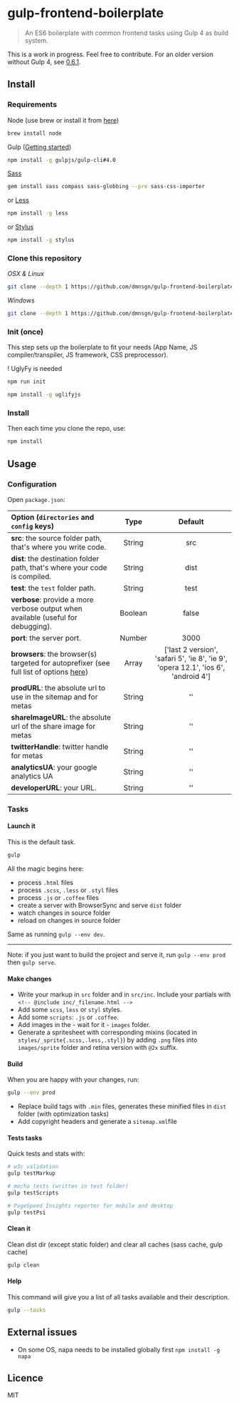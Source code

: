 gulp-frontend-boilerplate
=========================

> An ES6 boilerplate with common frontend tasks using Gulp 4 as build system.

This is a work in progress. Feel free to contribute. For an older version without Gulp 4, see [0.6.1](https://github.com/dmnsgn/gulp-frontend-boilerplate/releases/tag/0.6.1).


## Install
### Requirements

Node (use brew or install it from [here](http://nodejs.org/download/))

```bash
brew install node
```

Gulp ([Getting started](https://github.com/gulpjs/gulp/blob/master/docs/getting-started.md#getting-started))

```bash
npm install -g gulpjs/gulp-cli#4.0
```

[Sass](http://sass-lang.com/)

```bash
gem install sass compass sass-globbing --pre sass-css-importer
```

or [Less](http://lesscss.org/)

```bash
npm install -g less
```

or [Stylus](https://learnboost.github.io/stylus/)

```bash
npm install -g stylus
```

### Clone this repository

*OSX & Linux*

```bash
git clone --depth 1 https://github.com/dmnsgn/gulp-frontend-boilerplate.git && cd gulp-frontend-boilerplate && rm -rf .git
```

*Windows*

```bash
git clone --depth 1 https://github.com/dmnsgn/gulp-frontend-boilerplate.git && cd gulp-frontend-boilerplate && rd /s /q .git
```

### Init (once)

This step sets up the boilerplate to fit your needs (App Name, JS compiler/transpiler, JS framework, CSS preprocessor).

! UglyFy is needed

```bash
npm run init

npm install -g uglifyjs 
```

### Install

Then each time you clone the repo, use:

```bash
npm install
```

## Usage

### Configuration

Open `package.json`:

|Option (`directories` and `config` keys)|Type|Default
|:---------|:---------:|:----------:|
|**src**: the source folder path, that's where you write code.|String|src|
|**dist**: the destination folder path, that's where your code is compiled.|String|dist|
|**test**: the `test` folder path.|String|test|
|**verbose**: provide a more verbose output when available (useful for debugging).|Boolean|false|
|**port**: the server port.|Number|3000|
|**browsers**: the browser(s) targeted for autoprefixer (see full list of options [here](https://github.com/ai/autoprefixer#browsers))|Array|['last 2 version', 'safari 5', 'ie 8', 'ie 9', 'opera 12.1', 'ios 6', 'android 4']|
|**prodURL**: the absolute url to use in the sitemap and for metas|String|''|
|**shareImageURL**: the absolute url of the share image for metas|String|''|
|**twitterHandle**: twitter handle for metas|String|''|
|**analyticsUA**: your google analytics UA|String|''|
|**developerURL**: your URL.|String|''|

### Tasks

#### Launch it

This is the default task.

```bash
gulp
```
All the magic begins here:

* process `.html` files
* process `.scss`, `.less` or `.styl` files
* process `.js` or `.coffee` files
* create a server with BrowserSync and serve `dist` folder
* watch changes in source folder
* reload on changes in source folder

Same as running `gulp --env dev`.

---
Note: if you just want to build the project and serve it, run `gulp --env prod` then `gulp serve`.


#### Make changes

 * Write your markup in `src` folder and in `src/inc`. Include your partials with `<!-- @include inc/_filename.html -->`
 * Add some `scss`, `less` or `styl` styles.
 * Add some `scripts`: `.js` or `.coffee`.
 * Add images in the - wait for it - `images` folder.
 * Generate a spritesheet with corresponding mixins (located in `styles/_sprite{.scss,.less,.styl}`) by adding `.png` files into `images/sprite` folder and retina version with `@2x` suffix.

#### Build

When you are happy with your changes, run:

```bash
gulp --env prod
```

* Replace build tags with `.min` files, generates these minified files in `dist` folder (with optimization tasks)
* Add copyright headers and generate a `sitemap.xml`file

#### Tests tasks

Quick tests and stats with:

```bash
# w3c validation
gulp testMarkup

# mocha tests (written in test folder)
gulp testScripts

# PageSpeed Insights reporter for mobile and desktop
gulp testPsi
```

#### Clean it

Clean dist dir (except static folder) and clear all caches (sass cache, gulp cache)

```bash
gulp clean
```
#### Help

This command will give you a list of all tasks available and their description.

```bash
gulp --tasks
```

## External issues

* On some OS, napa needs to be installed globally first `npm install -g napa`

## Licence

MIT
